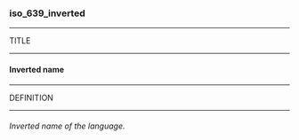 ### iso_639_inverted



------
TITLE

------

#### Inverted name



------
DEFINITION

------

###### Inverted name of the language.